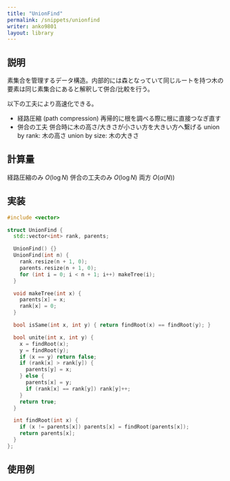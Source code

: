 ```yaml
---
title: "UnionFind"
permalink: /snippets/unionfind
writer: anko9801
layout: library
---
```


## 説明

素集合を管理するデータ構造。内部的には森となっていて同じルートを持つ木の要素は同じ素集合にあると解釈して併合/比較を行う。

以下の工夫により高速化できる。

- 経路圧縮 (path compression)
  再帰的に根を調べる際に根に直接つなぎ直す
- 併合の工夫
  併合時に木の高さ/大きさが小さい方を大きい方へ繋げる
  union by rank: 木の高さ
  union by size: 木の大きさ

## 計算量

経路圧縮のみ $O(\log{N})$
併合の工夫のみ $O(\log{N})$
両方 $O(\alpha(N))$

## 実装

```cpp
#include <vector>

struct UnionFind {
  std::vector<int> rank, parents;

  UnionFind() {}
  UnionFind(int n) {
    rank.resize(n + 1, 0);
    parents.resize(n + 1, 0);
    for (int i = 0; i < n + 1; i++) makeTree(i);
  }

  void makeTree(int x) {
    parents[x] = x;
    rank[x] = 0;
  }

  bool isSame(int x, int y) { return findRoot(x) == findRoot(y); }

  bool unite(int x, int y) {
    x = findRoot(x);
    y = findRoot(y);
    if (x == y) return false;
    if (rank[x] > rank[y]) {
      parents[y] = x;
    } else {
      parents[x] = y;
      if (rank[x] == rank[y]) rank[y]++;
    }
    return true;
  }

  int findRoot(int x) {
    if (x != parents[x]) parents[x] = findRoot(parents[x]);
    return parents[x];
  }
};
```

## 使用例

